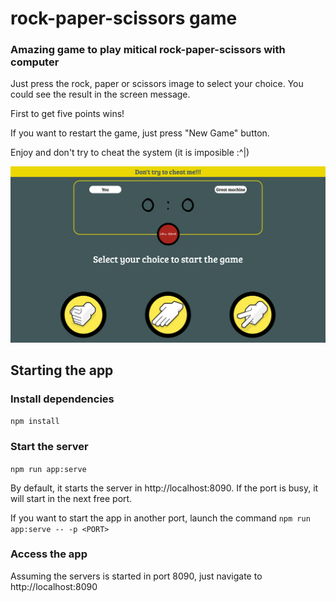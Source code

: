 # rock-paper-scissors game

### Amazing game to play mitical rock-paper-scissors with computer

Just press the rock, paper or scissors image to select your choice. You could see the result in the screen message.

First to get five points wins!

If you want to restart the game, just press "New Game" button.

Enjoy and don't try to cheat the system (it is imposible :^|)

<img src="src/assets/app-image.png">

## Starting the app

### Install dependencies
```npm install```

### Start the server
```npm run app:serve```

By default, it starts the server in http://localhost:8090. If the port is busy, it will start in the next free port.

If you want to start the app in another port, launch the command
```npm run app:serve -- -p <PORT>```

### Access the app

Assuming the servers is started in port 8090, just navigate to http://localhost:8090


